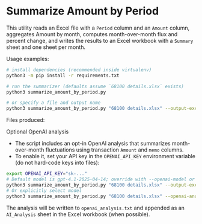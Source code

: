 # Summarize Amount by Period

This utility reads an Excel file with a `Period` column and an `Amount` column,
aggregates Amount by month, computes month-over-month flux and percent change,
and writes the results to an Excel workbook with a `Summary` sheet and one sheet per month.

Usage examples:

```bash
# install dependencies (recommended inside virtualenv)
python3 -m pip install -r requirements.txt

# run the summarizer (defaults assume `68100 details.xlsx` exists)
python3 summarize_amount_by_period.py

# or specify a file and output name
python3 summarize_amount_by_period.py "68100 details.xlsx" --output-excel summary_flux.xlsx
```

Files produced:

 Optional OpenAI analysis
 - The script includes an opt-in OpenAI analysis that summarizes month-over-month fluctuations using transaction `Amount` and `memo` columns.
 - To enable it, set your API key in the `OPENAI_API_KEY` environment variable (do not hard-code keys into files):

 ```bash
 export OPENAI_API_KEY="sk-..."
 # Default model is gpt-4.1-2025-04-14; override with --openai-model or OPENAI_MODEL
 python3 summarize_amount_by_period.py "68100 details.xlsx" --output-excel summary_flux.xlsx --openai-analyze
 # Or explicitly select model
 python3 summarize_amount_by_period.py "68100 details.xlsx" --openai-analyze --openai-model gpt-4.1-2025-04-14
 ```

 The analysis will be written to `openai_analysis.txt` and appended as an `AI_Analysis` sheet in the Excel workbook (when possible).
